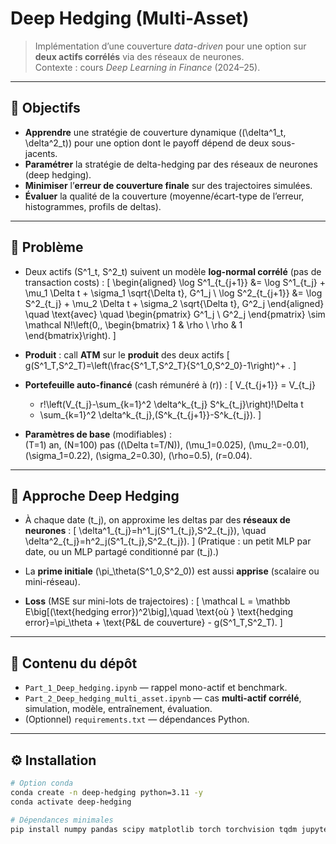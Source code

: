 # Deep Hedging (Multi-Asset)

> Implémentation d’une couverture *data-driven* pour une option sur **deux actifs corrélés** via des réseaux de neurones.  
> Contexte : cours *Deep Learning in Finance* (2024–25).

---

## 🎯 Objectifs

- **Apprendre** une stratégie de couverture dynamique \((\delta^1_t, \delta^2_t)\) pour une option dont le payoff dépend de deux sous-jacents.
- **Paramétrer** la stratégie de delta-hedging par des réseaux de neurones (deep hedging).
- **Minimiser** l’**erreur de couverture finale** sur des trajectoires simulées.
- **Évaluer** la qualité de la couverture (moyenne/écart-type de l’erreur, histogrammes, profils de deltas).

---

## 🧩 Problème

- Deux actifs \(S^1_t, S^2_t\) suivent un modèle **log-normal corrélé** (pas de transaction costs) :
  \[
  \begin{aligned}
  \log S^1_{t_{j+1}} &= \log S^1_{t_j} + \mu_1 \Delta t + \sigma_1 \sqrt{\Delta t}\, G^1_j \\
  \log S^2_{t_{j+1}} &= \log S^2_{t_j} + \mu_2 \Delta t + \sigma_2 \sqrt{\Delta t}\, G^2_j
  \end{aligned}
  \quad \text{avec} \quad
  \begin{pmatrix} G^1_j \\ G^2_j \end{pmatrix} \sim \mathcal N\!\left(0,\,
  \begin{bmatrix} 1 & \rho \\ \rho & 1 \end{bmatrix}\right).
  \]

- **Produit** : call **ATM** sur le **produit** des deux actifs
  \[
  g(S^1_T,S^2_T)=\left(\frac{S^1_T\,S^2_T}{S^1_0\,S^2_0}-1\right)^+ .
  \]

- **Portefeuille auto-financé** (cash rémunéré à \(r\)) :
  \[
  V_{t_{j+1}} = V_{t_j}
  + r\!\left(V_{t_j}-\sum_{k=1}^2 \delta^k_{t_j} S^k_{t_j}\right)\!\Delta t
  + \sum_{k=1}^2 \delta^k_{t_j}\,(S^k_{t_{j+1}}-S^k_{t_j}).
  \]

- **Paramètres de base** (modifiables) :  
  \(T=1\) an, \(N=100\) pas (\(\Delta t=T/N\)), \(\mu_1=0.025\), \(\mu_2=-0.01\), \(\sigma_1=0.22\), \(\sigma_2=0.30\), \(\rho=0.5\), \(r=0.04\).

---

## 🧠 Approche Deep Hedging

- À chaque date \(t_j\), on approxime les deltas par des **réseaux de neurones** :
  \[
  \delta^1_{t_j}=h^1_j(S^1_{t_j},S^2_{t_j}), \quad
  \delta^2_{t_j}=h^2_j(S^1_{t_j},S^2_{t_j}).
  \]
  (Pratique : un petit MLP par date, ou un MLP partagé conditionné par \(t_j\).)

- La **prime initiale** \(\pi_\theta(S^1_0,S^2_0)\) est aussi **apprise** (scalaire ou mini-réseau).

- **Loss** (MSE sur mini-lots de trajectoires) :
  \[
  \mathcal L = \mathbb E\big[(\text{hedging error})^2\big],\quad
  \text{où } \text{hedging error}=\pi_\theta + \text{P\&L de couverture} - g(S^1_T,S^2_T).
  \]

---

## 📁 Contenu du dépôt

- `Part_1_Deep_hedging.ipynb` — rappel mono-actif et benchmark.
- `Part_2_Deep_hedging_multi_asset.ipynb` — cas **multi-actif corrélé**, simulation, modèle, entraînement, évaluation.
- (Optionnel) `requirements.txt` — dépendances Python.

---

## ⚙️ Installation

```bash
# Option conda
conda create -n deep-hedging python=3.11 -y
conda activate deep-hedging

# Dépendances minimales
pip install numpy pandas scipy matplotlib torch torchvision tqdm jupyter
